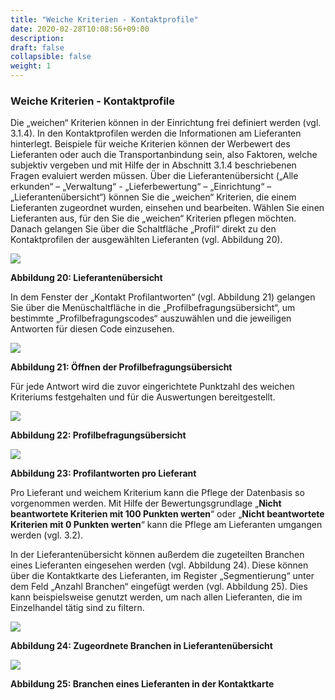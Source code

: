```yaml
---
title: "Weiche Kriterien - Kontaktprofile"
date: 2020-02-28T10:08:56+09:00
description: 
draft: false
collapsible: false
weight: 1
---
```

### Weiche Kriterien - Kontaktprofile

Die „weichen“ Kriterien können in der Einrichtung frei definiert werden (vgl. 3.1.4). In den 
Kontaktprofilen werden die Informationen am Lieferanten hinterlegt. Beispiele für weiche Kriterien können der Werbewert des Lieferanten oder auch die Transportanbindung sein, also 
Faktoren, welche subjektiv vergeben und mit Hilfe der in Abschnitt 3.1.4 beschriebenen Fragen evaluiert werden müssen.
Über die Lieferantenübersicht („Alle erkunden“ – „Verwaltung“ - „Lieferbewertung“ – „Einrichtung“ – „Lieferantenübersicht“) können Sie die „weichen“ Kriterien, die einem Lieferanten zugeordnet wurden, einsehen und bearbeiten. Wählen Sie einen Lieferanten aus, für den Sie 
die „weichen“ Kriterien pflegen möchten. Danach gelangen Sie über die Schaltfläche „Profil“ 
direkt zu den Kontaktprofilen der ausgewählten Lieferanten (vgl. Abbildung 20).

![](images/connectornav/easysupraWeb/Abb20.png)

**Abbildung 20: Lieferantenübersicht**

In dem Fenster der „Kontakt Profilantworten“ (vgl. Abbildung 21) gelangen Sie über die Menüschaltfläche in die „Profilbefragungsübersicht“, um bestimmte „Profilbefragungscodes“ 
auszuwählen und die jeweiligen Antworten für diesen Code einzusehen.  

![](images/connectornav/easysupraWeb/Abb21.png)

**Abbildung 21: Öffnen der Profilbefragungsübersicht**

Für jede Antwort wird die zuvor eingerichtete Punktzahl des weichen Kriteriums festgehalten 
und für die Auswertungen bereitgestellt. 

![](images/connectornav/easysupraWeb/Abb22.png)

**Abbildung 22: Profilbefragungsübersicht**

![](images/connectornav/easysupraWeb/Abb23.png)

**Abbildung 23: Profilantworten pro Lieferant**

Pro Lieferant und weichem Kriterium kann die Pflege der Datenbasis so vorgenommen werden. Mit Hilfe der Bewertungsgrundlage „**Nicht beantwortete Kriterien mit 100 Punkten werten**“ oder „**Nicht beantwortete Kriterien mit 0 Punkten werten**“ kann die Pflege am 
Lieferanten umgangen werden (vgl. 3.2).

In der Lieferantenübersicht können außerdem die zugeteilten Branchen eines Lieferanten 
eingesehen werden (vgl. Abbildung 24). Diese können über die Kontaktkarte des Lieferanten, 
im Register „Segmentierung“ unter dem Feld „Anzahl Branchen“ eingefügt werden (vgl. Abbildung 25). Dies kann beispielsweise genutzt werden, um nach allen Lieferanten, die im Einzelhandel tätig sind zu filtern.

![](images/connectornav/easysupraWeb/Abb24.png)

**Abbildung 24: Zugeordnete Branchen in Lieferantenübersicht**

![](images/connectornav/easysupraWeb/Abb25.png)

**Abbildung 25: Branchen eines Lieferanten in der Kontaktkarte**


